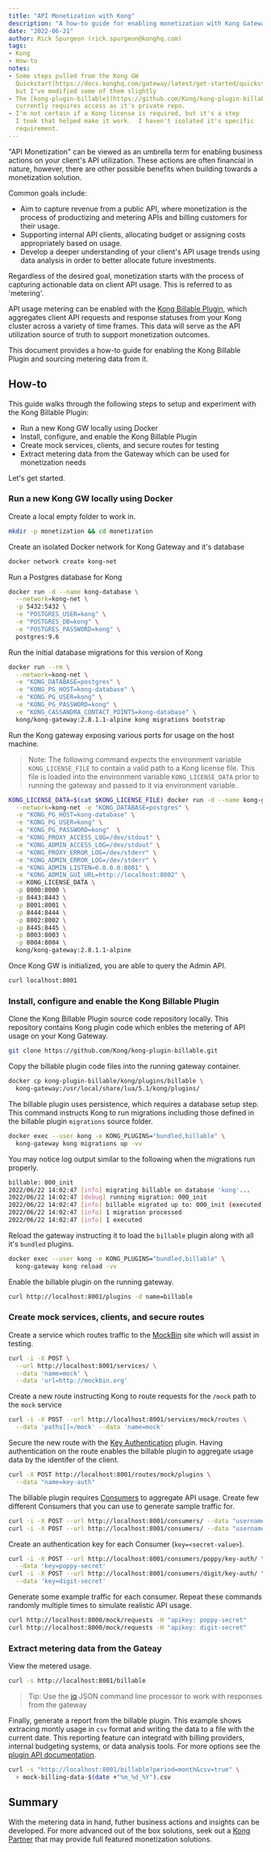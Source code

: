 ```yaml
---
title: "API Monetization with Kong"
description: "A how-to guide for enabling monetization with Kong Gateway"
date: "2022-06-21"
author: Rick Spurgeon (rick.spurgeon@konghq.com)
tags:
- Kong
- How-to
notes:
- Some steps pulled from the Kong GW 
  Quickstart(https://docs.konghq.com/gateway/latest/get-started/quickstart/)
  but I've modified some of them slightly 
- The [kong-plugin-billable](https://github.com/Kong/kong-plugin-billable) 
  currently requires access as it's private repo.
- I'm not certain if a Kong license is required, but it's a step 
  I took that helped make it work.  I haven't isolated it's specific 
  requirement.
---
```


"API Monetization" can be viewed as an umbrella term for enabling business 
actions on your client's API utilization. These actions are often financial 
in nature, however, there are other possible benefits when building towards a 
monetization solution.

Common goals include: 

* Aim to capture revenue from a public API, where monetization is the 
process of productizing and metering APIs and billing customers for 
their usage.
* Supporting internal API clients, allocating 
budget or assigning costs appropriately based on usage.
* Develop a deeper understanding of your client's API usage trends 
using data analysis in order to better allocate future investments.

Regardless of the desired goal, monetization starts with the process of 
capturing actionable data on client API usage. This is referred to as 
'metering'. 

API usage metering can be enabled with the 
[Kong Billable Plugin](https://github.com/Kong/kong-plugin-billable), which 
aggregates client API requests and response statuses from your Kong
cluster across a variety of time frames. This data will serve as the 
API utilization source of truth to support monetization outcomes.

This document provides a how-to guide for enabling the Kong Billable Plugin 
and sourcing metering data from it.

## How-to

This guide walks through the following steps to setup and experiment 
with the Kong Billable Plugin:
* Run a new Kong GW locally using Docker
* Install, configure, and enable the Kong Billable Plugin
* Create mock services, clients, and secure routes for testing
* Extract metering data from the Gateway which can be used for monetization 
needs 

Let's get started.

### Run a new Kong GW locally using Docker

Create a local empty folder to work in.
```sh
mkdir -p monetization && cd monetization
```

Create an isolated Docker network for Kong Gateway and it's database
```sh
docker network create kong-net
```

Run a Postgres database for Kong 
```sh
docker run -d --name kong-database \
  --network=kong-net \
  -p 5432:5432 \
  -e "POSTGRES_USER=kong" \
  -e "POSTGRES_DB=kong" \
  -e "POSTGRES_PASSWORD=kong" \
  postgres:9.6
``` 

Run the initial database migrations for this version of Kong 
```sh
docker run --rm \
  --network=kong-net \
  -e "KONG_DATABASE=postgres" \
  -e "KONG_PG_HOST=kong-database" \
  -e "KONG_PG_USER=kong" \
  -e "KONG_PG_PASSWORD=kong" \
  -e "KONG_CASSANDRA_CONTACT_POINTS=kong-database" \
  kong/kong-gateway:2.8.1.1-alpine kong migrations bootstrap
```

Run the Kong gateway exposing various ports for usage on the host machine. 

> Note: The following command expects the environment variable 
> `KONG_LICENSE_FILE` to contain a valid path to a Kong license file. 
> This file is loaded into the environment variable `KONG_LICENSE_DATA` 
> prior to running the gateway and passed to it via environment variable.
```sh
KONG_LICENSE_DATA=$(cat $KONG_LICENSE_FILE) docker run -d --name kong-gateway \
  --network=kong-net -e "KONG_DATABASE=postgres" \
  -e "KONG_PG_HOST=kong-database" \
  -e "KONG_PG_USER=kong" \
  -e "KONG_PG_PASSWORD=kong"  \
  -e "KONG_PROXY_ACCESS_LOG=/dev/stdout" \
  -e "KONG_ADMIN_ACCESS_LOG=/dev/stdout" \
  -e "KONG_PROXY_ERROR_LOG=/dev/stderr" \
  -e "KONG_ADMIN_ERROR_LOG=/dev/stderr" \
  -e "KONG_ADMIN_LISTEN=0.0.0.0:8001" \
  -e "KONG_ADMIN_GUI_URL=http://localhost:8002" \
  -e KONG_LICENSE_DATA \
  -p 8000:8000 \
  -p 8443:8443 \
  -p 8001:8001 \
  -p 8444:8444 \
  -p 8002:8002 \
  -p 8445:8445 \
  -p 8003:8003 \
  -p 8004:8004 \
  kong/kong-gateway:2.8.1.1-alpine
```

Once Kong GW is initialized, you are able to query the Admin API.
```sh
curl localhost:8001
```

### Install, configure and enable the Kong Billable Plugin

Clone the Kong Billable Plugin source code repository locally. This 
repository contains Kong plugin code which enbles the metering of 
API usage on your Kong Gateway.
```sh
git clone https://github.com/Kong/kong-plugin-billable.git
```

Copy the billable plugin code files into the running gateway container.
```sh
docker cp kong-plugin-billable/kong/plugins/billable \
  kong-gateway:/usr/local/share/lua/5.1/kong/plugins/
```

The billable plugin uses persistence, which requires a database setup step. 
This command instructs Kong to run migrations including those defined in the 
billable plugin `migrations` source folder.
```sh
docker exec --user kong -e KONG_PLUGINS="bundled,billable" \
  kong-gateway kong migrations up -vv
```

You may notice log output similar to the following when the migrations 
run properly.
```sh
billable: 000_init
2022/06/22 14:02:47 [info] migrating billable on database 'kong'...
2022/06/22 14:02:47 [debug] running migration: 000_init
2022/06/22 14:02:47 [info] billable migrated up to: 000_init (executed)
2022/06/22 14:02:47 [info] 1 migration processed
2022/06/22 14:02:47 [info] 1 executed
```

Reload the gateway instructing it to load the `billable` plugin along 
with all it's `bundled` plugins.
```sh
docker exec --user kong -e KONG_PLUGINS="bundled,billable" \
  kong-gateway kong reload -vv
```

Enable the billable plugin on the running gateway.
```sh
curl http://localhost:8001/plugins -d name=billable
```

### Create mock services, clients, and secure routes

Create a service which routes traffic to the 
[MockBin](https://mockbin.org/) site which will assist in testing. 
```sh
curl -i -X POST \
  --url http://localhost:8001/services/ \
  --data 'name=mock' \
  --data 'url=http://mockbin.org'
```

Create a new route instructing Kong to route requests for the `/mock` path 
to the `mock` service
```sh
curl -i -X POST --url http://localhost:8001/services/mock/routes \
  --data 'paths[]=/mock' --data 'name=mock'
```

Secure the new route with the 
[Key Authentication](https://docs.konghq.com/hub/kong-inc/key-auth/) plugin.
Having authentication on the route enables the billable plugin to aggregate 
usage data by the identifer of the client.
```sh
curl -X POST http://localhost:8001/routes/mock/plugins \
  --data "name=key-auth"
```

The billable plugin requires 
[Consumers](https://docs.konghq.com/gateway/latest/admin-api/#consumer-object) 
to aggregate API usage. Create few different Consumers that you can use to 
generate sample traffic for.
```sh
curl -i -X POST --url http://localhost:8001/consumers/ --data "username=digit" 
curl -i -X POST --url http://localhost:8001/consumers/ --data "username=poppy" 
```

Create an authentication key for each Consumer (`key=<secret-value>`).
```sh
curl -i -X POST --url http://localhost:8001/consumers/poppy/key-auth/ \
  --data 'key=poppy-secret'
curl -i -X POST --url http://localhost:8001/consumers/digit/key-auth/ \
  --data 'key=digit-secret'
```

Generate some example traffic for each consumer. 
Repeat these commands randomly multiple times to simulate 
realistic API usage.
```sh
curl http://localhost:8000/mock/requests -H "apikey: poppy-secret"
curl http://localhost:8000/mock/requests -H "apikey: digit-secret"
```

### Extract metering data from the Gateay

View the metered usage.
```sh
curl -s http://localhost:8001/billable
```

> Tip: Use the [jq](https://stedolan.github.io/jq/) JSON command line 
> processor to work with responses from the gateway

Finally, generate a report from the billable plugin. This example shows
extracing montly usage in `csv` format and writing the data to a file
with the current date. This reporting feature can integratd with billing
providers, internal budgeting systems, or data analysis tools. For more
options see the 
[plugin API documentation](https://github.com/Kong/kong-plugin-billable#plugin-api).
```sh
curl -s "http://localhost:8001/billable?period=month&csv=true" \
  > mock-billing-data-$(date +"%m_%d_%Y").csv
```

## Summary

With the metering data in hand, futher business actions and insights can be 
developed. For more advanced out of the box solutions, seek out a 
[Kong Partner](https://konghq.com/partners/find-a-partner) that may provide
full featured monetization solutions.


